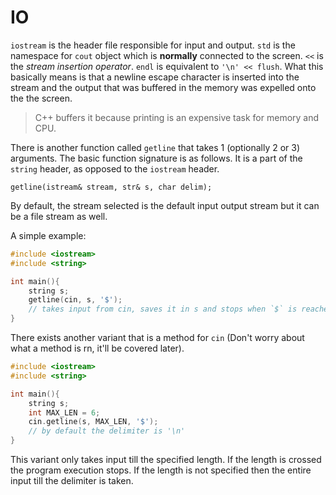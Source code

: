 
# IO

`iostream` is the header file responsible for input and output. `std` is the namespace for `cout` object which is **normally** connected to the screen. `<<` is the _stream insertion operator_. `endl` is equivalent to `'\n' << flush`. What this basically means is that a newline escape character is inserted into the stream and the output that was buffered in the memory was expelled onto the the screen.



> C++ buffers it because printing is an expensive task for memory and CPU. 

There is another function called `getline` that takes 1 (optionally 2 or 3) arguments. The basic function signature is as follows. It is a part of the `string` header, as opposed to the `iostream` header.

```
getline(istream& stream, str& s, char delim);
```

By default, the stream selected is the default input output stream but it can be a file stream as well.

A simple example:

```cpp
#include <iostream>
#include <string>

int main(){
    string s;
    getline(cin, s, '$'); 
    // takes input from cin, saves it in s and stops when `$` is reached
}
```

There exists another variant that is a method for `cin` (Don't worry about what a method is rn, it'll be covered later).

```cpp
#include <iostream>
#include <string>

int main(){
    string s;
    int MAX_LEN = 6;
    cin.getline(s, MAX_LEN, '$');
    // by default the delimiter is '\n'
}
```

This variant only takes input till the specified length. If the length is crossed the program execution stops. If the length is not specified then the entire input till the delimiter is taken.

